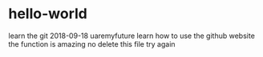 # hello-world
learn the git
2018-09-18 uaremyfuture learn how to use the github website 
the function is amazing
no delete this file  try again
